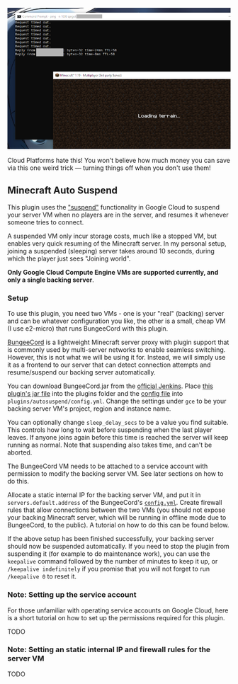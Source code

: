 ![A screenshot of two windows: Minecraft showing "Loading terrain...", and a command prompt showing the output of "ping" changing from "Request timed out" to "Reply from (redacted) ..."](readme-img.png)

Cloud Platforms hate this! You won't believe how much money you can save via this one weird trick &mdash; turning things off when you don't use them!

## Minecraft Auto Suspend

This plugin uses the ["suspend"](https://cloud.google.com/compute/docs/instances/suspend-resume-instance) functionality in Google Cloud to suspend your server VM when no players are in the server, and resumes it whenever someone tries to connect.

A suspended VM only incur storage costs, much like a stopped VM, but enables very quick resuming of the Minecraft server. In my personal setup, joining a suspended (sleeping) server takes around 10 seconds, during which the player just sees "Joining world".

**Only Google Cloud Compute Engine VMs are supported currently, and only a single backing server**.

### Setup

To use this plugin, you need two VMs - one is your "real" (backing) server and can be whatever configuration you like, the other is a small, cheap VM (I use e2-micro) that runs BungeeCord with this plugin.

[BungeeCord](https://www.spigotmc.org/wiki/about-bungeecord/) is a lightweight Minecraft server proxy with plugin support that is commonly used by multi-server networks to enable seamless switching. However, this is not what we will be using it for. Instead, we will simply use it as a frontend to our server that can detect connection attempts and resume/suspend our backing server automatically.

You can download BungeeCord.jar from the [official Jenkins](https://ci.md-5.net/job/BungeeCord/). Place [this plugin's jar file](https://github.com/micromaomao/minecraft-autosuspend/releases/) into the plugins folder and the [config file](bungeecord/plugins/autosuspend/config.yml) into `plugins/autosuspend/config.yml`. Change the settings under `gce` to be your backing server VM's project, region and instance name.

You can optionally change `sleep_delay_secs` to be a value you find suitable. This controls how long to wait before suspending when the last player leaves. If anyone joins again before this time is reached the server will keep running as normal. Note that suspending also takes time, and can't be aborted.

The BungeeCord VM needs to be attached to a service account with permission to modify the backing server VM. See later sections on how to do this.

Allocate a static internal IP for the backing server VM, and put it in `servers.default.address` of the BungeeCord's [`config.yml`](bungeecord/config.yml). Create firewall rules that allow connections between the two VMs (you should not expose your backing Minecraft server, which will be running in offline mode due to BungeeCord, to the public). A tutorial on how to do this can be found below.

If the above setup has been finished successfully, your backing server should now be suspended automatically. If you need to stop the plugin from suspending it (for example to do maintenance work), you can use the `keepalive` command followed by the number of minutes to keep it up, or `/keepalive indefinitely` if you promise that you will not forget to run `/keepalive 0` to reset it.

### Note: Setting up the service account

For those unfamiliar with operating service accounts on Google Cloud, here is a short tutorial on how to set up the permissions required for this plugin.

TODO

### Note: Setting an static internal IP and firewall rules for the server VM

TODO
